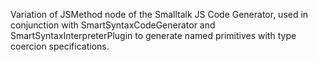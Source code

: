 Variation of JSMethod node of the Smalltalk JS Code Generator, used in conjunction with SmartSyntaxCodeGenerator and SmartSyntaxInterpreterPlugin to generate named primitives with type coercion specifications.